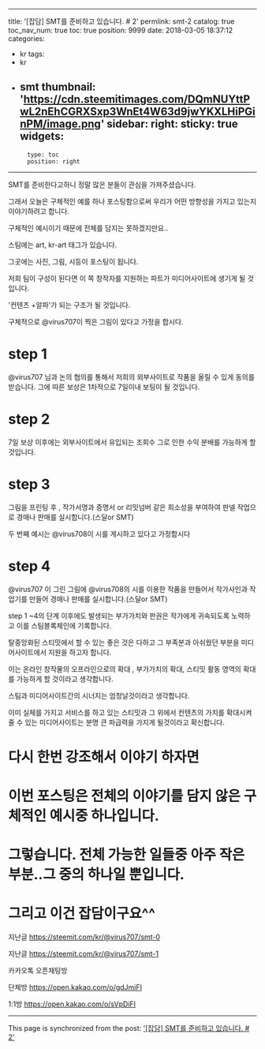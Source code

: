 
---
title: '[잡담] SMT를 준비하고 있습니다. # 2'
permlink: smt-2
catalog: true
toc_nav_num: true
toc: true
position: 9999
date: 2018-03-05 18:37:12
categories:
- kr
tags:
- kr
- smt
thumbnail: 'https://cdn.steemitimages.com/DQmNUYttPwL2nEhCGRXSxp3WnEt4W63d9jwYKXLHiPGinPM/image.png'
sidebar:
    right:
        sticky: true
widgets:
    -
        type: toc
        position: right
---


SMT를 준비한다고하니 정말 많은 분들이 관심을 가져주셨습니다.

그래서 오늘은 구체적인 예를 하나 포스팅함으로써 우리가 어떤 방향성을 가지고 있는지 이야기하려고 합니다.

구체적인 예시이기 때문에 전체를 담지는 못하겠지만요..


스팀에는 art, kr-art 태그가 있습니다.

그곳에는 사진, 그림, 시등이 포스팅이 됩니다.

저희 팀이 구성이 된다면 이 쪽 창작자를 지원하는 파트가 미디어사이트에 생기게  될 것입니다.

'컨텐츠 +알파'가 되는 구조가 될 것입니다.

구체적으로 @virus707이 찍은 그림이 있다고 가정을 합시다.

# step 1 
@virus707 님과 논의 협의를 통해서 저희의 외부사이트로 작품을 올릴 수 있게 동의를 받습니다.
그에 따른 보상은 1차적으로 7일이내 보팅이 될 것입니다. 

# step 2
7일 보상 이후에는 외부사이트에서 유입되는 조회수 그로 인한 수익 분배를 가능하게 할 것입니다.

# step 3
그림을 프린팅 후 , 작가서명과 증명서 or 리밋넘버 같은 희소성을 부여하여 판넬 작업으로 경매나 판매를 실시합니다.(스달or SMT)

두 번째 예시는 @virus708이 시를 게시하고 있다고 가정합시다

# step 4
@virus707 이 그린 그림에 @virus708의 시를 이용한 작품을 만들어서  작가사인과 작업기를 만들어 경매나 판매를 실시합니다.(스달or SMT)


step 1 ~4의 단계 이후에도 발생되는 부가가치와 판권은 작가에게 귀속되도록 노력하고 이를 스팀블록체인에 기록합니다. 

탈중앙화된 스티밋에서 할 수 있는 좋은 것은 다하고 그 부족분과 아쉬웠던 부분을 미디어사이트에서 지원을 하고자 합니다.

이는 온라인 창작물의 오프라인으로의 확대 , 부가가치의 확대, 스티밋 활동 영역의 확대를 가능하게 할 것이라고 생각합니다.

스팀과 미디어사이트간의 시너지는 엄청날것이라고 생각합니다. 

이미 실체를 가지고 서비스를 하고 있는 스티밋과 그 위에서 컨텐츠의 가치를 확대시켜줄 수 있는 미디어사이트는 분명 큰 파급력을 가지게 될것이라고 확신합니다.



# 다시 한번 강조해서 이야기 하자면 
# 이번 포스팅은 전체의 이야기를 담지 않은 구체적인 예시중 하나입니다. 
# 그렇습니다. 전체 가능한 일들중 아주 작은 부분..그 중의 하나일 뿐입니다.
# 그리고 이건 잡담이구요^^ 




지난글 https://steemit.com/kr/@virus707/smt-0

지난글 https://steemit.com/kr/@virus707/smt-1

카카오톡 오픈채팅방

단체방 https://open.kakao.com/o/gdJmiFI

1:1방 https://open.kakao.com/o/sVpDiFI

- - -

This page is synchronized from the post: ['[잡담] SMT를 준비하고 있습니다. # 2'](https://steemit.com/@virus707/smt-2)
